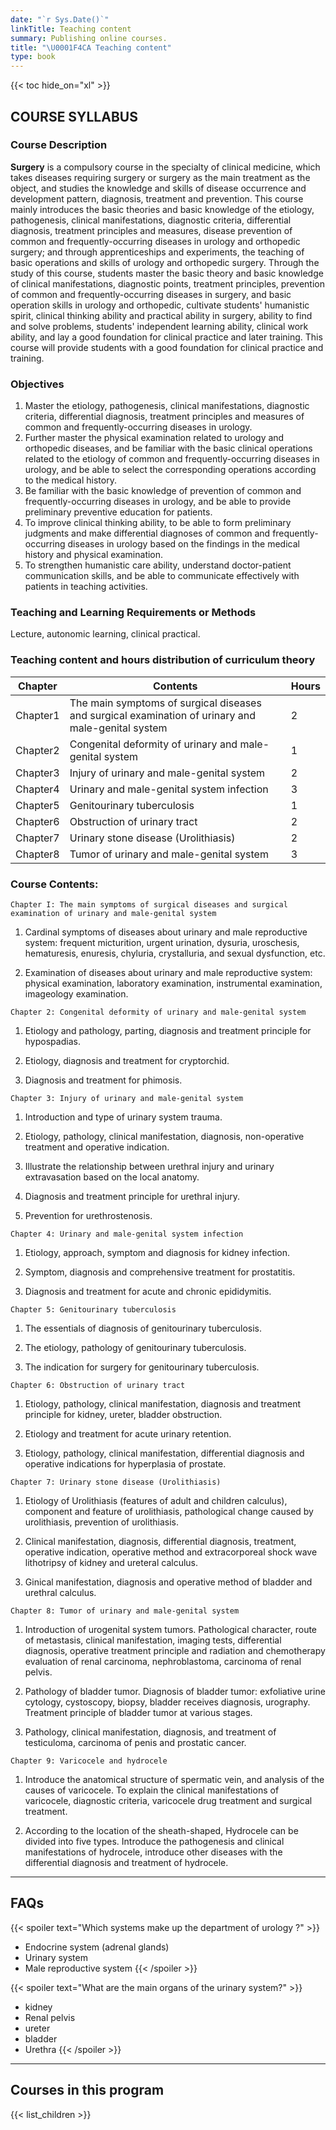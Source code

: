 ```yaml
---
date: "`r Sys.Date()`"
linkTitle: Teaching content
summary: Publishing online courses.
title: "\U0001F4CA Teaching content"
type: book
---
```



{{< toc hide_on="xl" >}}


## COURSE SYLLABUS

### Course Description

**Surgery**  is a compulsory course in the specialty of clinical medicine, which takes diseases requiring surgery or surgery as the main treatment as the object, and studies the knowledge and skills of disease occurrence and development pattern, diagnosis, treatment and prevention. This course mainly introduces the basic theories and basic knowledge of the etiology, pathogenesis, clinical manifestations, diagnostic criteria, differential diagnosis, treatment principles and measures, disease prevention of common and frequently-occurring diseases in urology and orthopedic surgery; and through apprenticeships and experiments, the teaching of basic operations and skills of urology and orthopedic surgery. Through the study of this course, students master the basic theory and basic knowledge of clinical manifestations, diagnostic points, treatment principles, prevention of common and frequently-occurring diseases in surgery, and basic operation skills in urology and orthopedic, cultivate students' humanistic spirit, clinical thinking ability and practical ability in surgery, ability to find and solve problems, students' independent learning ability, clinical work ability, and lay a good foundation for clinical practice and later training. This course will provide students with a good foundation for clinical practice and training.

### Objectives
1. Master the etiology, pathogenesis, clinical manifestations, diagnostic criteria, differential diagnosis, treatment principles and measures of common and frequently-occurring diseases in urology.
2. Further master the physical examination related to urology and orthopedic diseases, and be familiar with the basic clinical operations related to the etiology of common and frequently-occurring diseases in urology, and be able to select the corresponding operations according to the medical history. 
3. Be familiar with the basic knowledge of prevention of common and frequently-occurring diseases in urology, and be able to provide preliminary preventive education for patients.
4. To improve clinical thinking ability, to be able to form preliminary judgments and make differential diagnoses of common and frequently-occurring diseases in urology based on the findings in the medical history and physical examination.
5. To strengthen humanistic care ability, understand doctor-patient communication skills, and be able to communicate effectively with patients in teaching activities.

### Teaching and Learning Requirements or Methods
Lecture, autonomic learning, clinical practical.

### Teaching content and hours distribution of curriculum theory
| Chapter | Contents | Hours  |
|---|---|---|
| Chapter1 | The main symptoms of surgical diseases and surgical examination of urinary and male-genital system | 2  |
| Chapter2 | Congenital deformity of urinary and male-genital system | 1  |
| Chapter3 | Injury of urinary and male-genital system | 2  |
| Chapter4 | Urinary and male-genital system infection | 3  |
| Chapter5 | Genitourinary tuberculosis | 1  |
| Chapter6 | Obstruction of urinary tract | 2  |
| Chapter7 | Urinary stone disease (Urolithiasis) | 2  |
| Chapter8 | Tumor of urinary and male-genital system | 3  |

### Course Contents:

`Chapter I: The main symptoms of surgical diseases and surgical examination of urinary and male-genital system`
1. Cardinal symptoms of diseases about urinary and male reproductive system: frequent micturition, urgent urination, dysuria, uroschesis, hematuresis, enuresis, chyluria, crystalluria, and sexual dysfunction, etc.

2. Examination of diseases about urinary and male reproductive system: physical examination, laboratory examination, instrumental examination, imageology examination.

`Chapter 2: Congenital deformity of urinary and male-genital system`
1. Etiology and pathology, parting, diagnosis and treatment principle for hypospadias.

2. Etiology, diagnosis and treatment for cryptorchid.

3. Diagnosis and treatment for phimosis.

`Chapter 3: Injury of urinary and male-genital system`
1. Introduction and type of urinary system trauma.

2. Etiology, pathology, clinical manifestation, diagnosis, non-operative treatment and operative indication.

3. Illustrate the relationship between urethral injury and urinary extravasation based on the local anatomy.

4. Diagnosis and treatment principle for urethral injury.

5. Prevention for urethrostenosis.
 
`Chapter 4: Urinary and male-genital system infection`
1. Etiology, approach, symptom and diagnosis for kidney infection.

2. Symptom, diagnosis and comprehensive treatment for prostatitis.

3. Diagnosis and treatment for acute and chronic epididymitis.

`Chapter 5: Genitourinary tuberculosis`
1. The essentials of diagnosis of genitourinary tuberculosis.

2. The etiology, pathology of genitourinary tuberculosis.

3. The indication for surgery for genitourinary tuberculosis.

`Chapter 6: Obstruction of urinary tract`
1. Etiology, pathology, clinical manifestation, diagnosis and treatment principle for kidney, ureter, bladder obstruction.

2. Etiology and treatment for acute urinary retention.

3. Etiology, pathology, clinical manifestation, differential diagnosis and operative indications for hyperplasia of prostate.

`Chapter 7: Urinary stone disease (Urolithiasis)`
1. Etiology of Urolithiasis (features of adult and children calculus), component and feature of urolithiasis, pathological change caused by urolithiasis, prevention of urolithiasis.

2. Clinical manifestation, diagnosis, differential diagnosis, treatment, operative indication, operative method and extracorporeal shock wave lithotripsy of kidney and ureteral calculus.

3. Ginical manifestation, diagnosis and operative method of bladder and urethral calculus.

`Chapter 8: Tumor of urinary and male-genital system`
1. Introduction of urogenital system tumors. Pathological character, route of metastasis, clinical manifestation, imaging tests, differential diagnosis, operative treatment principle and radiation and chemotherapy evaluation of renal carcinoma, nephroblastoma, carcinoma of renal pelvis.

2. Pathology of bladder tumor. Diagnosis of bladder tumor: exfoliative urine cytology, cystoscopy, biopsy, bladder receives diagnosis, urography. Treatment principle of bladder tumor at various stages.

3. Pathology, clinical manifestation, diagnosis, and treatment of testiculoma, carcinoma of penis and prostatic cancer.

`Chapter 9: Varicocele and hydrocele`
1. Introduce the anatomical structure of spermatic vein, and analysis of the causes of varicocele. To explain the clinical manifestations of varicocele, diagnostic criteria, varicocele drug treatment and surgical treatment.

2. According to the location of the sheath-shaped, Hydrocele can be divided into five types. Introduce the pathogenesis and clinical manifestations of hydrocele, introduce other diseases with the differential diagnosis and treatment of hydrocele.

---

## FAQs

{{< spoiler text="Which systems make up the department of urology ?" >}}
- Endocrine system (adrenal glands)
- Urinary system
- Male reproductive system
{{< /spoiler >}}

 
{{< spoiler text="What are the main organs of the urinary system?" >}}
- kidney
- Renal pelvis
- ureter
- bladder
- Urethra
{{< /spoiler >}}

---

## Courses in this program

{{< list_children >}}
